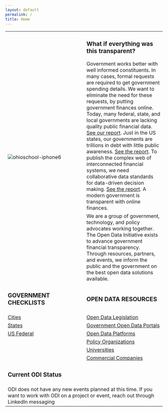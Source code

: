 ```yaml
---
layout: default
permalink: /
title: Home
---
```

<table>
	<tr>
		<td rowspan="3"><img src="/assets/img/ohiocheckbook-iphone6-spacegrey-portrait-small.png" alt="ohioschool-iphone6"></td>
	</tr>
	<tr>
		<td><h3>What if everything was this transparent?</h3><font size="3">Government works better with well informed constituents. In many cases, formal requests are required to get government spending details. We want to eliminate the need for these requests, by putting government finances online. <br />Today, many federal, state, and local governments are lacking quality public financial data. <a href="/blog/2017-12-16-transparency-scorecard">See our report</a>. Just in the US states, our governments are trillions in debt with little public awareness. <a target="_blank" href="https://www.truthinaccounting.org/news/detail/why-is-truthful-timely-and-transparent-financial-data-important-details">See the report</a>. To publish the complex web of interconnected financial systems, we need collaborative data standards for data-driven decision making. <a target="_blank" href="https://www.workiva.com/sites/workiva/files/pdfs/thought-leadership/unleashing-power-financial-data-state-local-government-whitepaper-20180314-j40506.pdf">See the report</a>. A modern government is transparent with online finances.</font></td>
	<tr>
		<td><font size="3">We are a group of government, technology, and policy advocates working together. The Open Data Initiative exists to advance government financial transparency. Through resources, partners, and events, we inform the public and the government on the best open data solutions available.</font></td>
	</tr>
	<tr>
		<td width="50%"><h3>GOVERNMENT CHECKLISTS</h3></td>
		<td width="50%"><h3>OPEN DATA RESOURCES</h3></td>
	</tr>
	<tr>
		<td width="50%"><a href="/resources#cities">Cities</a></td>
		<td width="50%"><a href="/legislation">Open Data Legislation</a></td>
	</tr>
	<tr>
		<td width="50%"><a href="/resources#states">States</a></td>
		<td width="50%"><a href="/transparency">Government Open Data Portals</a></td>
	</tr>
	<tr>
		<td width="50%"><a href="/resources#us-federal">US Federal</a></td>
		<td width="50%"><a href="/resources#open-data-platforms">Open Data Platforms</a></td>
	</tr>
	<tr>
		<td width="50%"></td>
		<td width="50%"><a href="/resources#policy-organizations">Policy Organizations</a></td>
	</tr>
	<tr>
		<td width="50%"></td>
		<td width="50%"><a href="/resources#universities">Universities</a></td>
	</tr>
	<tr>
		<td width="50%"></td>
		<td width="50%"><a href="/resources#commercial-companies">Commercial Companies</a></td>
	</tr>
	 <tr>
		 <td colspan="2"><h3>Current ODI Status</h3></td>
	</tr>
	<tr>
	<td colspan="2"><font size="3">ODI does not have any new events planned at this time. If you want to work with ODI on a project or event, 
		reach out through LinkedIn messaging <a href='https://www.linkedin.com/in/sarob/">https://www.linkedin.com/in/sarob/</a></font></td>
	</tr>
